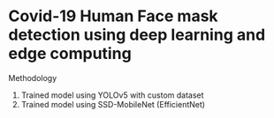 # Covid-19 Human Face mask detection using deep learning and edge computing 

Methodology

1. Trained model using YOLOv5 with custom dataset
2. Trained model using SSD-MobileNet (EfficientNet) 
